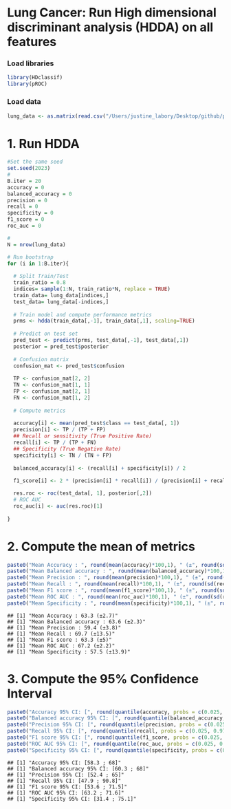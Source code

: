 Lung Cancer: Run High dimensional discriminant analysis (HDDA) on all
features
================

### Load libraries

``` r
library(HDclassif)
library(pROC)
```

### Load data

``` r
lung_data <- as.matrix(read.csv("/Users/justine_labory/Desktop/github/plantnet/Metabolomic_project/lung_project/data/LUNG.ALL.FEAT.csv"))
```

# 1. Run HDDA

``` r
#Set the same seed
set.seed(2023)
#
B.iter = 20
accuracy = 0
balanced_accuracy = 0
precision = 0
recall = 0
specificity = 0
f1_score = 0
roc_auc = 0

#
N = nrow(lung_data)

# Run bootstrap
for (i in 1:B.iter){
  
  # Split Train/Test
  train_ratio = 0.8
  indices= sample(1:N, train_ratio*N, replace = TRUE)
  train_data= lung_data[indices,]
  test_data= lung_data[-indices,]
  
  # Train model and compute performance metrics
  prms <- hdda(train_data[,-1], train_data[,1], scaling=TRUE)
  
  # Predict on test set
  pred_test <- predict(prms, test_data[,-1], test_data[,1])
  posterior = pred_test$posterior
  
  # Confusion matrix
  confusion_mat <- pred_test$confusion
  
  TP <- confusion_mat[2, 2]
  TN <- confusion_mat[1, 1]
  FP <- confusion_mat[2, 1]
  FN <- confusion_mat[1, 2]
  
  # Compute metrics
  
  accuracy[i] <- mean(pred_test$class == test_data[, 1])
  precision[i] <- TP / (TP + FP)
  ## Recall or sensitivity (True Positive Rate)
  recall[i] <- TP / (TP + FN)
  ## Specificity (True Negative Rate)
  specificity[i] <- TN / (TN + FP)
  
  balanced_accuracy[i] <- (recall[i] + specificity[i]) / 2
  
  f1_score[i] <- 2 * (precision[i] * recall[i]) / (precision[i] + recall[i])

  res.roc <- roc(test_data[, 1], posterior[,2])
  # ROC AUC
  roc_auc[i] <- auc(res.roc)[1]
  
}
```

# 2. Compute the mean of metrics

``` r
paste0("Mean Accuracy : ", round(mean(accuracy)*100,1), " (±", round(sd(accuracy)*100,1),")")
paste0("Mean Balanced accuracy : ", round(mean(balanced_accuracy)*100,1), " (±", round(sd(balanced_accuracy)*100,1),")")
paste0("Mean Precision : ", round(mean(precision)*100,1), " (±", round(sd(precision)*100,1),")")
paste0("Mean Recall : ", round(mean(recall)*100,1), " (±", round(sd(recall)*100,1),")")
paste0("Mean F1 score : ", round(mean(f1_score)*100,1), " (±", round(sd(f1_score)*100,1),")")
paste0("Mean ROC AUC : ", round(mean(roc_auc)*100,1), " (±", round(sd(roc_auc)*100,1),")")
paste0("Mean Specificity : ", round(mean(specificity)*100,1), " (±", round(sd(specificity)*100,1),")")
```

    ## [1] "Mean Accuracy : 63.3 (±2.7)"
    ## [1] "Mean Balanced accuracy : 63.6 (±2.3)"
    ## [1] "Mean Precision : 59.4 (±3.8)"
    ## [1] "Mean Recall : 69.7 (±13.5)"
    ## [1] "Mean F1 score : 63.3 (±5)"
    ## [1] "Mean ROC AUC : 67.2 (±2.2)"
    ## [1] "Mean Specificity : 57.5 (±13.9)"

# 3. Compute the 95% Confidence Interval

``` r
paste0("Accuracy 95% CI: [", round(quantile(accuracy, probs = c(0.025, 0.975))[1]*100, 1), " ; ", round(quantile(accuracy, probs = c(0.025, 0.975))[2]*100, 1),"]")
paste0("Balanced accuracy 95% CI: [", round(quantile(balanced_accuracy, probs = c(0.025, 0.975))[1]*100, 1), " ; ", round(quantile(balanced_accuracy, probs = c(0.025, 0.975))[2]*100, 1),"]")
paste0("Precision 95% CI: [", round(quantile(precision, probs = c(0.025, 0.975))[1]*100, 1), " ; ",round(quantile(precision, probs = c(0.025, 0.975))[2]*100, 1),"]")
paste0("Recall 95% CI: [", round(quantile(recall, probs = c(0.025, 0.975))[1]*100, 1), " ; ", round(quantile(recall, probs = c(0.025, 0.975))[2]*100, 1),"]")
paste0("F1 score 95% CI: [", round(quantile(f1_score, probs = c(0.025, 0.975))[1]*100, 1), " ; ", round(quantile(f1_score, probs = c(0.025, 0.975))[2]*100, 1),"]")
paste0("ROC AUC 95% CI: [", round(quantile(roc_auc, probs = c(0.025, 0.975))[1]*100, 1), " ; ", round(quantile(roc_auc, probs = c(0.025, 0.975))[2]*100, 1),"]")
paste0("Specificity 95% CI: [", round(quantile(specificity, probs = c(0.025, 0.975))[1]*100, 1), " ; ", round(quantile(specificity, probs = c(0.025, 0.975))[2]*100, 1),"]")
```

    ## [1] "Accuracy 95% CI: [58.3 ; 68]"
    ## [1] "Balanced accuracy 95% CI: [60.3 ; 68]"
    ## [1] "Precision 95% CI: [52.4 ; 65]"
    ## [1] "Recall 95% CI: [47.9 ; 90.8]"
    ## [1] "F1 score 95% CI: [53.6 ; 71.5]"
    ## [1] "ROC AUC 95% CI: [63.2 ; 71.6]"
    ## [1] "Specificity 95% CI: [31.4 ; 75.1]"
